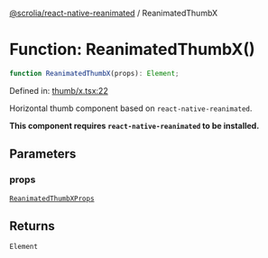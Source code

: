 [@scrolia/react-native-reanimated](../README.md) / ReanimatedThumbX

# Function: ReanimatedThumbX()

```ts
function ReanimatedThumbX(props): Element;
```

Defined in: [thumb/x.tsx:22](https://github.com/scrolia/react-native/blob/1fb46d4d308667f54f560e30294f1e8f8e5e5b84/packages/react-native-reanimated/src/thumb/x.tsx#L22)

Horizontal thumb component based on `react-native-reanimated`.

**This component requires `react-native-reanimated` to be installed.**

## Parameters

### props

[`ReanimatedThumbXProps`](../type-aliases/ReanimatedThumbXProps.md)

## Returns

`Element`
